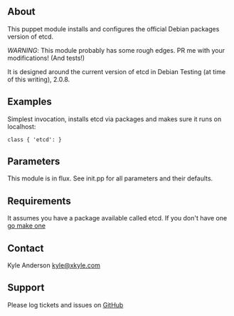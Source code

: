 About
------
This puppet module installs and configures the official Debian packages version of etcd.

*WARNING*: This module probably has some rough edges. PR me with your 
modifications! (And tests!)

It is designed around the current version of etcd in Debian Testing (at time of this writing), 
2.0.8. 

Examples
---------
Simplest invocation, installs etcd via packages and makes sure it runs on localhost:

    class { 'etcd': }

Parameters
----------
This module is in flux. See init.pp for all parameters and their defaults.


Requirements
-----------
It assumes you have a package available called etcd. If you don't have one
[go make one](https://github.com/solarkennedy/etcd-packages)

Contact
-------
Kyle Anderson <kyle@xkyle.com>

Support
-------
Please log tickets and issues on [GitHub](https://github.com/solarkennedy/puppet-etcd/issues)
